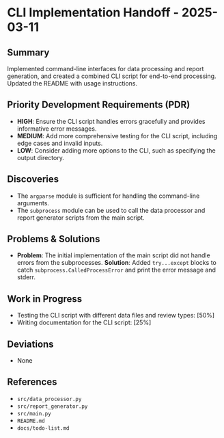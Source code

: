 # CLI Implementation Handoff - 2025-03-11

## Summary
Implemented command-line interfaces for data processing and report generation, and created a combined CLI script for end-to-end processing. Updated the README with usage instructions.

## Priority Development Requirements (PDR)
- **HIGH**: Ensure the CLI script handles errors gracefully and provides informative error messages.
- **MEDIUM**: Add more comprehensive testing for the CLI script, including edge cases and invalid inputs.
- **LOW**: Consider adding more options to the CLI, such as specifying the output directory.

## Discoveries
- The `argparse` module is sufficient for handling the command-line arguments.
- The `subprocess` module can be used to call the data processor and report generator scripts from the main script.

## Problems & Solutions
- **Problem**: The initial implementation of the main script did not handle errors from the subprocesses.
  **Solution**: Added `try...except` blocks to catch `subprocess.CalledProcessError` and print the error message and stderr.

## Work in Progress
- Testing the CLI script with different data files and review types: [50%]
- Writing documentation for the CLI script: [25%]

## Deviations
- None

## References
- `src/data_processor.py`
- `src/report_generator.py`
- `src/main.py`
- `README.md`
- `docs/todo-list.md`